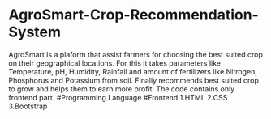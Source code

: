 # AgroSmart-Crop-Recommendation-System
AgroSmart is a plaform that assist farmers for choosing the best suited crop on their geographical locations. For this it takes parameters like Temperature, pH, Humidity, Rainfall and amount of fertilizers like Nitrogen, Phosphorus and Potassium from soil. Finally recommends best suited crop to grow and helps them to earn more profit.
The code contains only frontend part.
#Programming Language
#Frontend
1.HTML
2.CSS
3.Bootstrap
